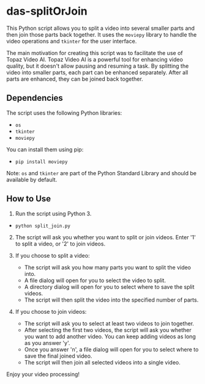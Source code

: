 # das-splitOrJoin

This Python script allows you to split a video into several smaller parts and then join those parts back together. It uses the `moviepy` library to handle the video operations and `tkinter` for the user interface.

The main motivation for creating this script was to facilitate the use of Topaz Video AI. Topaz Video AI is a powerful tool for enhancing video quality, but it doesn't allow pausing and resuming a task. By splitting the video into smaller parts, each part can be enhanced separately. After all parts are enhanced, they can be joined back together.

## Dependencies

The script uses the following Python libraries:

- `os`
- `tkinter`
- `moviepy`

You can install them using pip:

- `pip install moviepy`

Note: `os` and `tkinter` are part of the Python Standard Library and should be available by default.

## How to Use

1. Run the script using Python 3.

- `python split_join.py`

2. The script will ask you whether you want to split or join videos. Enter '1' to split a video, or '2' to join videos.

3. If you choose to split a video:
   - The script will ask you how many parts you want to split the video into.
   - A file dialog will open for you to select the video to split.
   - A directory dialog will open for you to select where to save the split videos.
   - The script will then split the video into the specified number of parts.

4. If you choose to join videos:
   - The script will ask you to select at least two videos to join together.
   - After selecting the first two videos, the script will ask you whether you want to add another video. You can keep adding videos as long as you answer 'y'.
   - Once you answer 'n', a file dialog will open for you to select where to save the final joined video.
   - The script will then join all selected videos into a single video.

Enjoy your video processing!
